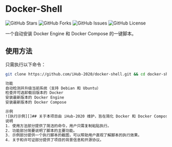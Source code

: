 # Docker-Shell

![GitHub Stars](https://img.shields.io/github/stars/iHub-2020/docker-shell?style=social)
![GitHub Forks](https://img.shields.io/github/forks/iHub-2020/docker-shell?style=social)
![GitHub Issues](https://img.shields.io/github/issues/iHub-2020/docker-shell)
![GitHub License](https://img.shields.io/github/license/iHub-2020/docker-shell)

一个自动安装 Docker Engine 和 Docker Compose 的一键脚本。

## 使用方法

只需执行以下命令：

```sh
git clone https://github.com/iHub-2020/docker-shell.git && cd docker-shell && chmod +x install_docker.sh && ./install_docker.sh

功能
自动检测并升级当前系统（支持 Debian 和 Ubuntu）
检查并可选卸载旧版本的 Docker
安装最新版本的 Docker Engine
安装最新版本的 Docker Compose

示例
![执行示例][]## 关于本项目由 iHub-2020 维护，旨在简化 Docker 和 Docker Compose 的安装过程。## 许可证MIT © 2024 iHub-2020```###
说明
1. 使用方法部分提供了简洁的命令，用户只需复制粘贴执行。
2. 功能部分简要说明了脚本的主要功能。
3. 示例部分提供一个执行脚本的截图，可以帮助用户直观了解脚本的执行效果。
4. 关于和许可证部分提供了项目的背景信息和开源协议。
